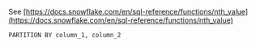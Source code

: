 See [https://docs.snowflake.com/en/sql-reference/functions/nth_value](https://docs.snowflake.com/en/sql-reference/functions/nth_value)
```
PARTITION BY column_1, column_2
```
